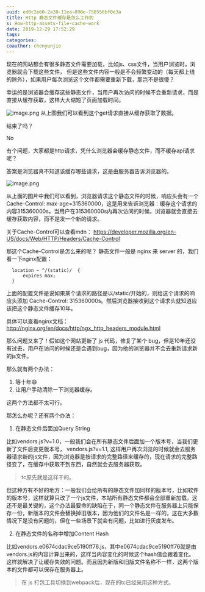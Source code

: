 ```yaml
---
uuid: ed0c2e60-2a20-11ea-890e-750556bf0e3a
title: Http 静态文件缓存是怎么工作的
s: How-http-assets-file-cache-work
date: 2019-12-29 17:52:29
tags:
categories:
coauthor: chenyunjie
---
```


现在的网站都会有很多静态文件需要加载，比如js、css文件，当用户浏览时，浏览器就会下载这些文件，
但是这些文件内容一般是不会频繁变动的（每天都上线的除外），如果用户每次浏览这个文件都需要重新下载，那岂不是很傻？

幸运的是浏览器会缓存这些静态文件，当用户再次访问的时候不会重新请求，而是直接从缓存获取，这样大大缩短了页面加载时间。

![image.png](https://i.loli.net/2019/12/29/cRGEfN7MLOouk2V.png)
从上图我们可以看到这个get请求直接从缓存获取了数据。

结束了吗？

No

有个问题，大家都是http请求，凭什么浏览器会缓存静态文件，而不缓存api请求呢？

答案是浏览器真不知道该缓存哪些请求，这是由服务器告诉浏览器的。

![image.png](https://i.loli.net/2019/12/29/1Yvrcl32wOybhIG.png)

从上面的图片中我们可以看到，浏览器请求这个静态文件的时候，响应头会有一个 Cache-Control: max-age=315360000，这是用来告诉浏览器：缓存这个请求的内容315360000s，当用户在315360000s内再次访问的时候，浏览器就会直接去缓存获取内容，而不是发一个新的请求。

关于Cache-Control可以查看mdn：
https://developer.mozilla.org/en-US/docs/Web/HTTP/Headers/Cache-Control

那这个Cache-Control是怎么来的呢？
静态文件一般是 nginx 来 server 的，我们看一下nginx配置：

```
  location ~ ^/(static)/  {
      expires max;
  }
```

上面的配置文件是说如果某个请求的路径是以/static/开始的，则给这个请求的响应头添加 Cache-Control: 315360000s。然后浏览器接收到这个请求头就知道应该把这个静态文件缓存10年。

具体可以查看nginx文档：
http://nginx.org/en/docs/http/ngx_http_headers_module.html


那么问题又来了！假如这个网站更新了 js 代码，修复了某个 bug，但是10年还没有过去，用户在访问的时候还是会遇到bug，因为他的浏览器并不会去重新请求新的js文件。

那么就有两个办法：
1. 等十年😄
2. 让用户手动清除一下浏览器缓存。


这两个方法都不太可行。

那怎么办呢？还有两个办法：

1. 在静态文件后面加Query String

比如vendors.js?v=1.0，一般我们会在所有静态文件后面加一个版本号，当我们更新了文件后变更版本号，
vendors.js?v=1.1, 这样用户再次浏览的时候就会去服务器请求新的js文件，因为浏览器是按请求的完整路径来缓存的，现在请求的完整路径变了，在缓存中获取不到东西，自然就会去服务器获取。
> tc原先就是这样干的。

但这种方有不好的地方：一般我们会给所有的静态文件加同样的版本号，比如软件的版本号，这样就算只改了一个js文件，本站所有静态文件都会全部重新加载。这还不是最关键的，这个办法最要命的缺陷在于，同一个静态文件在服务器上只能保存一份，新版本的文件会替换掉旧版本，因为他们的文件名是一样的，这在大多数情况下是没有问题的，但在一些场景下就会有问题，比如进行灰度发布。

2. 在静态文件的名称中增加Content Hash

比如vendors.e0674cdac9ce5190ff76.js，其中e0674cdac9ce5190ff76就是由vendors.js的内容计算出来的，这样当内容变化的时候这个hash值会跟着变化。这样就解决了让缓存失效的问题。而且因为新版和旧版文件名称不一样，这两个版本的文件都可以保存在服务器上。
> 在 js 打包工具切换到webpack后，现在的tc已经采用这种方式。
